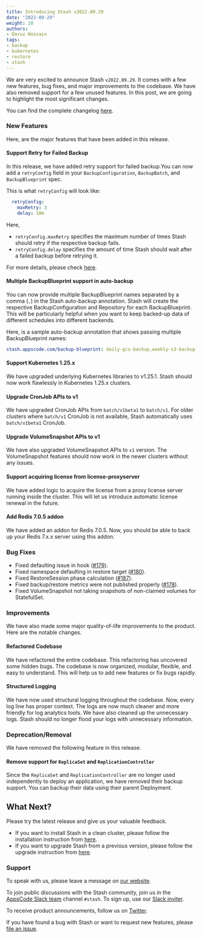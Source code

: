 ```yaml
---
title: Introducing Stash v2022.09.29
date: "2022-09-29"
weight: 10
authors:
- Emruz Hossain
tags:
- backup
- kubernetes
- restore
- stash
---
```


We are very excited to announce Stash `v2022.09.29`. It comes with a few new features, bug fixes, and major improvements to the codebase. We have also removed support for a few unused features. In this post, we are going to highlight the most significant changes.

You can find the complete changelog [here](https://github.com/stashed/CHANGELOG/blob/master/releases/v2022.09.29/README.md).

### New Features

Here, are the major features that have been added in this release.

#### Support Retry for Failed Backup

In this release, we have added retry support for failed backup.You can now add a `retryConfig` field in your `BackupConfiguration`, `BackupBatch`, and `BackupBlueprint` spec.

This is what `retryConfig` will look like:

```yaml
  retryConfig:
    maxRetry: 3
    delay: 10m
```

Here,

- `retryConfig.maxRetry` specifies the maximum number of times Stash should retry if the respective backup fails.
- `retryConfig.delay` specifies the amount of time Stash should wait after a failed backup before retrying it.

For more details, please check [here](https://stash.run/docs/latest/concepts/crds/backupconfiguration/#specretryconfig).

#### Multiple BackupBlueprint support in auto-backup

You can now provide multiple BackupBlueprint names separated by a comma (`,`) in the Stash auto-backup annotation. Stash will create the respective BackupConfiguration and Repository for each BackupBlueprint. This will be particularly helpful when you want to keep backed-up data of different schedules into different backends.

Here, is a sample auto-backup annotation that shows passing multiple BackupBlueprint names:

```yaml
stash.appscode.com/backup-blueprint: daily-gcs-backup,weekly-s3-backup
```

#### Support Kubernetes 1.25.x

We have upgraded underlying Kubernetes libraries to v1.25.1. Stash should now work flawlessly in Kubernetes 1.25.x clusters.

#### Upgrade CronJob APIs to v1

We have upgraded CronJob APIs from `batch/v1beta1` to `batch/v1`. For older clusters where `batch/v1` CronJob is not available, Stash automatically uses `batch/v1beta1` CronJob.

#### Upgrade VolumeSnapshot APIs to v1

We have also upgraded VolumeSnapshot APIs to `v1` version. The VolumeSnapshot features should now work in the newer clusters without any issues.

#### Support acquiring license from license-proxyserver

We have added logic to acquire the license from a proxy license server running inside the cluster. This will let us introduce automatic license renewal in the future.

#### Add Redis 7.0.5 addon

We have added an addon for Redis 7.0.5. Now, you should be able to back up your Redis 7.x.x server using this addon.

### Bug Fixes

- Fixed defaulting issue in hook ([#179](https://github.com/stashed/apimachinery/pull/179)).
- Fixed namespace defaulting in restore target ([#180](https://github.com/stashed/apimachinery/pull/180)).
- Fixed RestoreSession phase calculation ([#187](https://github.com/stashed/apimachinery/pull/187)).
- Fixed backup/restore metrics were not published properly ([#178](https://github.com/stashed/apimachinery/pull/178)).
- Fixed VolumeSnapshot not taking snapshots of non-claimed volumes for StatefulSet.

### Improvements

We have also made some major quality-of-life improvements to the product. Here are the notable changes.

#### Refactored Codebase

We have refactored the entire codebase. This refactoring has uncovered some hidden bugs. The codebase is now organized, modular, flexible, and easy to understand. This will help us to add new features or fix bugs rapidly.

#### Structured Logging

We have now used structural logging throughout the codebase. Now, every log line has proper context. The logs are now much cleaner and more friendly for log analytics tools. We have also cleaned up the unnecessary logs. Stash should no longer flood your logs with unnecessary information.

### Deprecation/Removal

We have removed the following feature in this release.

#### Remove support for `ReplicaSet` and `ReplicationController`

Since the `ReplicaSet` and `ReplicationController` are no longer used independently to deploy an application, we have removed their backup support. You can backup their data using their parent Deployment.

## What Next?

Please try the latest release and give us your valuable feedback.

- If you want to install Stash in a clean cluster, please follow the installation instruction from [here](https://stash.run/docs/v2022.09.29/setup/).
- If you want to upgrade Stash from a previous version, please follow the upgrade instruction from [here](https://stash.run/docs/v2022.09.29/setup/upgrade/).

### Support

To speak with us, please leave a message on [our website](https://appscode.com/contact/).

To join public discussions with the Stash community, join us in the [AppsCode Slack team](https://appscode.slack.com/messages/C8NCX6N23/details/) channel `#stash`. To sign up, use our [Slack inviter](https://slack.appscode.com/).

To receive product announcements, follow us on [Twitter](https://twitter.com/KubeStash).

If you have found a bug with Stash or want to request new features, please [file an issue](https://github.com/stashed/project/issues/new).
